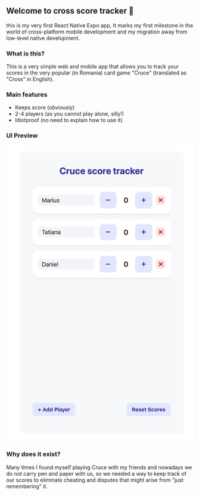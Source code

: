 ## Welcome to cross score tracker 👋

this is my very first React Native Expo app, It marks my first milestone in the world of cross-platform mobile development and my migration away from low-level native development.

### What is this?

This is a very simple web and mobile app that allows you to track your scores in the very popular (in Romania) card game "Cruce" (translated as "Cross" in English). 

### Main features

- Keeps score (obviously)
- 2-4 players (as you cannot play alone, silly!)
- Idiotproof (no need to explain how to use it)

### UI Preview

![UI Demo](/assets/images/ui-demo.png)

### Why does it exist?

Many times I found myself playing Cruce with my friends and nowadays we do not carry pen and paper with us, so we needed a way to keep track of our scores to eliminate cheating and disputes that might arise from "just remembering" it.
